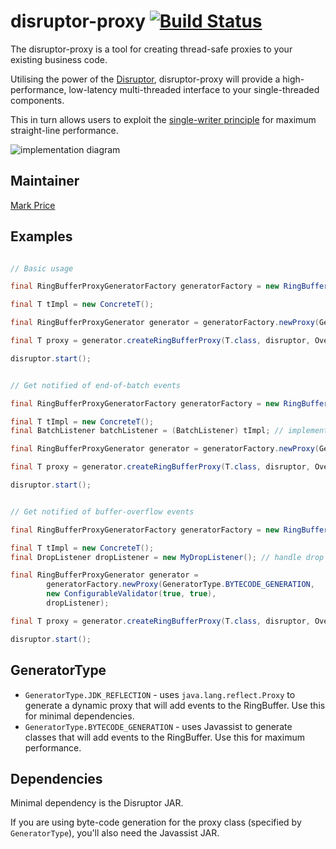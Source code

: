 disruptor-proxy       [![Build Status](https://travis-ci.org/LMAX-Exchange/disruptor-proxy.svg)](https://travis-ci.org/LMAX-Exchange/disruptor-proxy)
===============

The disruptor-proxy is a tool for creating thread-safe proxies to your existing business code.

Utilising the power of the [Disruptor](https://github.com/LMAX-Exchange/disruptor),
disruptor-proxy will provide a high-performance, low-latency multi-threaded interface
to your single-threaded components.

This in turn allows users to exploit the
[single-writer principle](http://mechanical-sympathy.blogspot.co.uk/2011/09/single-writer-principle.html)
for maximum straight-line performance.



![implementation diagram](http://img.epickrram.com/projects/ringbuffer-proxy.png)

Maintainer
----------

[Mark Price](https://github.com/epickrram)

Examples
--------

```java

// Basic usage

final RingBufferProxyGeneratorFactory generatorFactory = new RingBufferProxyGeneratorFactory();

final T tImpl = new ConcreteT();

final RingBufferProxyGenerator generator = generatorFactory.newProxy(GeneratorType.BYTECODE_GENERATION);

final T proxy = generator.createRingBufferProxy(T.class, disruptor, OverflowStrategy.DROP, tImpl);

disruptor.start();
```



```java

// Get notified of end-of-batch events

final RingBufferProxyGeneratorFactory generatorFactory = new RingBufferProxyGeneratorFactory();

final T tImpl = new ConcreteT();
final BatchListener batchListener = (BatchListener) tImpl; // implement BatchListener in your component

final RingBufferProxyGenerator generator = generatorFactory.newProxy(GeneratorType.BYTECODE_GENERATION);

final T proxy = generator.createRingBufferProxy(T.class, disruptor, OverflowStrategy.DROP, tImpl);

disruptor.start();
```



```java

// Get notified of buffer-overflow events

final RingBufferProxyGeneratorFactory generatorFactory = new RingBufferProxyGeneratorFactory();

final T tImpl = new ConcreteT();
final DropListener dropListener = new MyDropListener(); // handle drop events

final RingBufferProxyGenerator generator =
        generatorFactory.newProxy(GeneratorType.BYTECODE_GENERATION,
        new ConfigurableValidator(true, true),
        dropListener);

final T proxy = generator.createRingBufferProxy(T.class, disruptor, OverflowStrategy.DROP, tImpl);

disruptor.start();
```


GeneratorType
-------------

* `GeneratorType.JDK_REFLECTION` - uses `java.lang.reflect.Proxy` to generate a dynamic proxy that will add events to the RingBuffer. Use this for minimal dependencies.
* `GeneratorType.BYTECODE_GENERATION` - uses Javassist to generate classes that will add events to the RingBuffer. Use this for maximum performance.


Dependencies
------------

Minimal dependency is the Disruptor JAR. 

If you are using byte-code generation for the proxy class (specified by `GeneratorType`), you'll also need the Javassist JAR.
